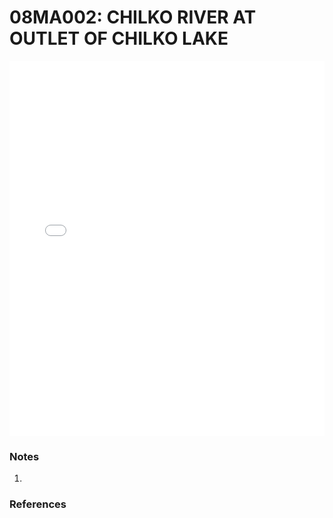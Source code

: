 # 08MA002: CHILKO RIVER AT OUTLET OF CHILKO LAKE

<iframe src="/_static/stations/08MA002_fdc.html" width="100%" height="600" frameborder="0"></iframe>

### Notes
1. 

### References

